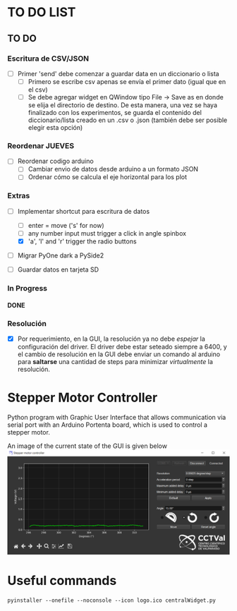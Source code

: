 # TO DO LIST

## TO DO
### Escritura de CSV/JSON
- [ ] Primer 'send' debe comenzar a guardar data en un diccionario o lista
    - [ ] Primero se escribe csv apenas se envía el primer dato (igual que en el csv)
    - [ ] Se debe agregar widget en QWindow tipo File -> Save as en donde se elija el directorio de destino. De esta manera, una vez se haya finalizado con los experimentos, se guarda el contenido del diccionario/lista creado en un .csv o .json (también debe ser posible elegir esta opción)

### Reordenar JUEVES
- [ ] Reordenar codigo arduino
    - [ ] Cambiar envio de  datos desde arduino a un formato JSON
    - [ ] Ordenar cómo se calcula el eje horizontal para los plot

### Extras
- [ ] Implementar shortcut para escritura de datos
    - [ ] enter = move ('s' for now)
    - [ ] any number input must trigger a click in angle spinbox
    - [x] 'a', 'l' and 'r' trigger the radio buttons

- [ ] Migrar PyOne dark a PySide2

- [ ] Guardar datos en tarjeta SD

### In Progress

#### DONE
### Resolución
- [x] Por requerimiento, en la GUI, la resolución ya no debe *espejar* la configuración del driver. El driver debe estar seteado siempre a 6400, y el cambio de resolución en la GUI debe enviar un comando al arduino para **saltarse** una cantidad de steps para minimizar *virtualmente* la resolución.









# Stepper Motor Controller

Python program with Graphic User Interface that allows communication via serial port with an Arduino Portenta board, which is used to control a stepper motor.

An image of the current state of the GUI is given below
![image](GUI_mockup.png)


# Useful commands
```
pyinstaller --onefile --noconsole --icon logo.ico centralWidget.py
```
